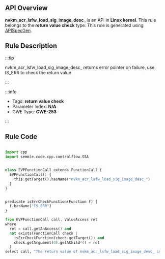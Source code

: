 ---
---


## API Overview
**nvkm_acr_lsfw_load_sig_image_desc_** is an API in **Linux kernel**. This rule belongs to the **return value check** type. This rule is generated using [APISpecGen](../../tools/APISpecGen).
## Rule Description

:::tip

nvkm_acr_lsfw_load_sig_image_desc_ returns error pointer on failure, use IS_ERR to check the return value

:::

:::info

- Tags: **return value check**
- Parameter Index: **N/A**
- CWE Type: **CWE-253**

:::

## Rule Code
```python

import cpp
import semmle.code.cpp.controlflow.SSA


class EVPFunctionCall extends FunctionCall {
  EVPFunctionCall() {
    this.getTarget().hasName("nvkm_acr_lsfw_load_sig_image_desc_")
  }
}


predicate isErrCheckFunction(Function f) {
  f.hasName("IS_ERR") 
}

from EVPFunctionCall call, ValueAccess ret
where
  ret = call.getAnAccess() and
  not exists(FunctionCall check |
    isErrCheckFunction(check.getTarget()) and
    check.getArgument(0).getAChild*() = ret
  )
select call, "The return value of nvkm_acr_lsfw_load_sig_image_desc_ is not checked with IS_ERR."
    
```